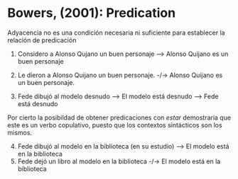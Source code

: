 # Bowers, (2001): Predication

Adyacencia no es una condición necesaria ni suficiente para establecer la relación de predicación

1. Considero a Alonso Qujano un buen personaje --> Alonso Quijano es un buen personaje
2. Le dieron a Alonso Quijano un buen personaje. -/-> Alonso Quijano es un buen personaje.

3. Fede dibujó al modelo desnudo --> El modelo está desnudo
								 --> Fede está desnudo
								 
Por cierto la posibildad de obtener predicaciones con *estar* demostraría que este es un verbo copulativo, puesto que los contextos sintácticos son los mismos.

4. Fede dibujó al modelo en la biblioteca (en su estudio) --> El modelo está en la biblioteca
5. Fede dejó un libro al modelo en la biblioteca -/-> El modelo está en la biblioteca

